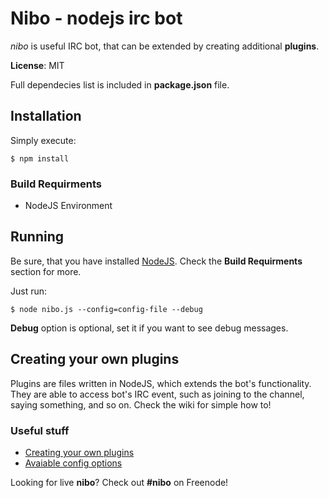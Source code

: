 # Nibo - nodejs irc bot
_nibo_ is useful IRC bot, that can be extended by creating additional __plugins__.

**License**: MIT

Full dependecies list is included in **package.json** file.

## Installation
Simply execute:
```
$ npm install
```
### Build Requirments
* NodeJS Environment

## Running
Be sure, that you have installed [NodeJS](http://nodejs.org). Check the **Build Requirments** section for more.

Just run:
```
$ node nibo.js --config=config-file --debug 
```
**Debug** option is optional, set it if you want to see debug messages.

## Creating your own plugins
Plugins are files written in NodeJS, which extends the bot's functionality. They are able to access bot's IRC event, such as joining to the channel, saying something, and so on. Check the wiki for simple how to!

### Useful stuff
* [Creating your own plugins](https://github.com/MrPoxipol/nibo/wiki/Creating-plugins)
* [Avaiable config options](https://github.com/MrPoxipol/nibo/wiki/Config-options)

Looking for live __nibo__? Check out __#nibo__ on Freenode!
